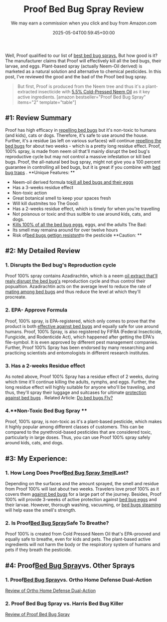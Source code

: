 ﻿---
author: We may earn a commission when you click and buy from Amazon.com
layout: post
title: Proof Bed Bug Spray Review
date: '2025-05-04T00:59:45+00:00'
categories:
- Bed Bugs
- Product Reviews
tags: []
slug: /proof-bed-bug-spray-review/
lastmod: 2025-05-07T12:21:28+03:00
---

Well, Proof qualified to our list of
[best bed bug sprays.](https://pestpolicy.com/best-bed-bug-spray/)
But how good is it?
The manufacturer claims that Proof will effectively kill all the bed bugs, their larvae, and eggs.
Plant-based spray (actually Neem-Oil derived) is marketed as a natural solution and alternative to chemical pesticides.
In this post, I've reviewed the good and the bad of the Proof bed bug spray.
> But first, Proof is produced from the Neem tree and thus it's a plant-extracted insecticide with
> [5.5% Cold-Pressed Neem Oil](https://tigerprints.clemson.edu/cgi/viewcontent.cgi?referer=&httpsredir=1&article=2467&context=all_dissertations)
> as it key active ingredients.
[amazon bestseller="Proof Bed Bug Spray" items="2" template="table"]
## #1: Review Summary
Proof has high efficacy in
[repelling bed bugs](https://pestpolicy.com/scabies-vs-bed-bugs/)
but it's non-toxic to humans (and kids), cats or dogs. Therefore, it's safe to use around the house.
Further, it's a residue (as left on various surfaces) will continue
[repelling the bed bugs](https://pestpolicy.com/what-does-bed-bug-poop-look-like/)
for about two weeks - which is a pretty long residue effect.
Proof, 100% spray, is made from neem oil that'll mainly disrupt the bed bug's reproductive cycle but may not control a massive infestation or kill bed bugs.
Proof, the all-natural bed bug spray, might not give you a 100 percent guarantee in controlling all bed bugs, but it is great if you combine with
[bed bug traps](https://pestpolicy.com/best-bed-bug-traps/)
.
**Unique Features: **
- Neem-oil derived formula to[kill all bed bugs and their eggs](https://pestpolicy.com/how-to-kill-bed-bug-eggs/)
- Has a 3-weeks residue effect
- Non-toxic action
- Great botanical smell to keep your spaces fresh
- Will kill dustmites too
The Good:
- Has a 2-weeks residue effect, which is timely for when you're travelling
- Not poisnous or toxic and thus suitble to use around kids, cats, and dogs.
- [Kills 100% of all the bed bug eggs](https://pestpolicy.com/does-ammonia-kill-bed-bugs/), eggs, and the adults
The Bad:
- Its smell may remaina around for over twelve hours
- Risk of[bed bugs gettign resistsnt](https://pestpolicy.com/are-bed-bug-eggs-hard-or-soft/)to the pesticide
**Caution: **
## #2: My Detailed Review
### 1. Disrupts the Bed bug's Reproduction cycle
Proof 100% spray contains Azadirachtin, which is a neem
[oil extract that'll realy disrupt the bed bug's](https://pestpolicy.com/does-lavender-kill-bed-bugs/)
reproduction cycle and thus control their popualtion.
Azadirachtin acts on the average level to reduce the rate of
[mating among bed bugs](https://pestpolicy.com/what-causes-bed-bugs/)
and thus reduce the level at which they'll procreate.
### 2. EPA- Approve Formula
Proof, 100% spray, is EPA-registered, which only comes to prove that the product is both
[effective against bed bugs](https://pestpolicy.com/does-bleach-kill-bed-bugs/)
and equally safe for use around humans.
Proof, 100% Spray, is also registered by FIFRA (Federal Insecticide, Fungicide, and Rodenticide Act), which happened after getting the EPA's file-symbol. It is even approved by different pest management companies.
Further, Proof 100% Spray has been endorsed by many researching and practicing scientists and entomologists in different research institutes.
### 3. Has a 2-weeks Residue effect
As noted above, Proof 100% Spray has a residue effect of 2 weeks, during which time it'll continue killing the adults, nymphs, and eggs.
Further, the long residue effect will highly suitable for anyone who'll be traveling, and thus, they'll spray their luggage and suitcases for ultimate
[protection against bed bugs](https://pestpolicy.com/bed-bugs-vs-mites/)
.
Related Article:
[Do bed bugs Fly?](https://pestpolicy.com/do-bed-bugs-fly/)
### 4.**Non-Toxic Bed Bug Spray **
Proof, 100% spray, is non-toxic as it's a plant-based pesticide, which makes it highly popular among different classes of customers.
This can be compared to the pyrethroid-based pesticides that are considered toxic, particularly in large doses. Thus, you can use Proof 100% spray safely around kids, cats, and dogs.
## #3: My Experience:
### 1. How Long Does Proof[Bed Bug Spray Smell](https://pestpolicy.com/what-do-bed-bugs-smell-like/)Last?
Depending on the surfaces and the amount sprayed, the smell and residue from Proof 100% will last about two weeks. Travelers love proof 100% as it covers them
[against bed bugs](https://pestpolicy.com/dead-bed-bugs/)
for a large part of the journey.
Besides, Proof 100% will provide 3-weeks of active protection against
[bed bug eggs](https://pestpolicy.com/bed-bug-eggs/)
and their larvae. However, thorough washing, vacuuming, or
[bed bugs steaming](https://pestpolicy.com/best-bed-bug-steamer/)
will help ease the smell's strength.
### 2. Is Proof[Bed Bug Spray](https://pestpolicy.com/best-bed-bug-spray/)Safe To Breathe?
Proof 100% is created from Cold Pressed Neem Oil that's EPA-prooved and equally safe to breathe, even for kids and pets.
The plant-based active ingredients will not harm the body or the respiratory system of humans and pets if they breath the pesticide.
## #4: Proof[Bed Bug Spray](https://pestpolicy.com/bedlam-plus-bed-bug-spray-review/)vs. Other Sprays
### 1. Proof[Bed Bug Spray](https://pestpolicy.com/does-lysol-kill-bed-bugs/)vs. Ortho Home Defense Dual-Action
[Review of Ortho Home Defense Dual-Action](https://pestpolicy.com/ortho-home-defense-dual-action-bed-bug-killer-review/)
### 2. Proof Bed Bug Spray vs. Harris Bed Bug Killer
[Review of Proof Bed Bug Spray](https://pestpolicy.com/proof-bed-bug-spray-review/)
